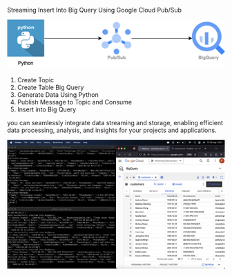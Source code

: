 

Streaming Insert Into Big Query Using Google Cloud Pub/Sub



![Alt text](https://github.com/fakrifarid/Streaming-Data-Project/blob/main/flowdiagram.png)

1. Create Topic
2. Create Table Big Query
3. Generate Data Using Python
4. Publish Message to Topic and Consume
5. Insert into Big Query


you can seamlessly integrate data streaming and storage, enabling efficient data processing, analysis, and insights for your projects and applications.

 ![Alt text](https://github.com/fakrifarid/Streaming-Data-Project/blob/main/result.png)
